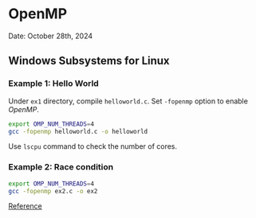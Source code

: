 # OpenMP

Date: October 28th, 2024

## Windows Subsystems for Linux

### Example 1: Hello World
Under `ex1` directory, compile `helloworld.c`. 
Set `-fopenmp` option to enable *OpenMP*. 
```bash
export OMP_NUM_THREADS=4
gcc -fopenmp helloworld.c -o helloworld
```
Use `lscpu` command to check the number of cores. 

### Example 2: Race condition
```bash
export OMP_NUM_THREADS=4
gcc -fopenmp ex2.c -o ex2
```

[Reference](https://www.openmp.org/)
